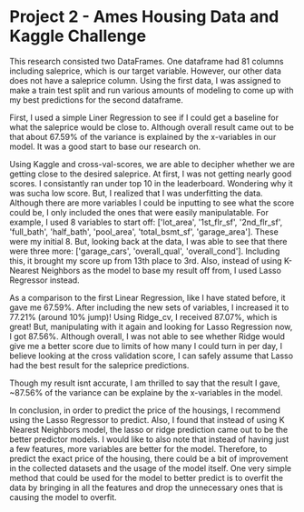 # Project 2 - Ames Housing Data and Kaggle Challenge

This research consisted two DataFrames. One dataframe had 81 columns including saleprice, which is our target variable. However, our other data does not have a saleprice column. Using the first data, I was assigned to make a train test split and run various amounts of modeling to come up with my best predictions for the second dataframe. 

First, I used a simple Liner Regression to see if I could get a baseline for what the saleprice would be close to. Although overall result came out to be that about 67.59% of the variance is explained by the x-variables in our model. It was a good start to base our research on. 

Using Kaggle and cross-val-scores, we are able to decipher whether we are getting close to the desired saleprice. At first, I was not getting nearly good scores. I consistantly ran under top 10 in the leaderboard. Wondering why it was sucha low score. But, I realized that I was underfitting the data. Although there are more variables I could be inputting to see what the score could be, I only included the ones that were easily manipulatable. For example, I used 8 variables to start off: ['lot_area', '1st_flr_sf', '2nd_flr_sf', 'full_bath', 'half_bath', 'pool_area', 'total_bsmt_sf', 'garage_area']. These were my initial 8. But, looking back at the data, I was able to see that there were three more: ['garage_cars', 'overall_qual', 'overall_cond']. Including this, it brought my score up from 13th place to 3rd. Also, instead of using K-Nearest Neighbors as the model to base my result off from, I used Lasso Regressor instead. 

As a comparison to the first Linear Regression, like I have stated before, it gave me 67.59%. After including the new sets of variables, I increased it to 77.21% (around 10% jump)! 
Using Ridge_cv, I received 87.07%, which is great! But, manipulating with it again and looking for Lasso Regression now, I got 87.56%. Although overall, I was not able to see whether Ridge would give me a better score due to limits of how many I could turn in per day, I believe looking at the cross validation score, I can safely assume that Lasso had the best result for the saleprice predictions.

Though my result isnt accurate, I am thrilled to say that the result I gave, ~87.56% of the variance can be explaine by the x-variables in the model. 

In conclusion, in order to predict the price of the housings, I recommend using the Lasso Regressor to predict. Also, I found that instead of using K Nearest Neighbors model, the lasso or ridge prediction came out to be the better predictor models. I would like to also note that instead of having just a few features, more variables are better for the model. Therefore, to predict the exact price of the housing, there could be a bit of improvement in the collected datasets and the usage of the model itself. One very simple method that could be used for the model to better predict is to overfit the data by bringing in all the features and drop the unnecessary ones that is causing the model to overfit.